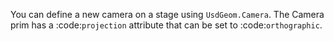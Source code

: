 You can define a new camera on a stage using `UsdGeom.Camera`. The Camera prim has a :code:`projection` attribute that can be set to :code:`orthographic`.
